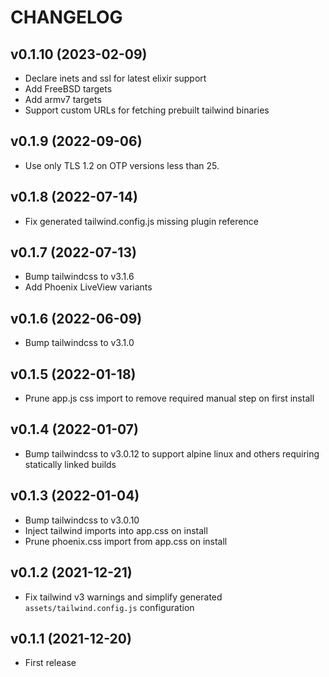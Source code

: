 # CHANGELOG

## v0.1.10 (2023-02-09)
* Declare inets and ssl for latest elixir support
* Add FreeBSD targets
* Add armv7 targets
* Support custom URLs for fetching prebuilt tailwind binaries

## v0.1.9 (2022-09-06)

* Use only TLS 1.2 on OTP versions less than 25.

## v0.1.8 (2022-07-14)

* Fix generated tailwind.config.js missing plugin reference

## v0.1.7 (2022-07-13)

* Bump tailwindcss to v3.1.6
* Add Phoenix LiveView variants

## v0.1.6 (2022-06-09)

* Bump tailwindcss to v3.1.0

## v0.1.5 (2022-01-18)

* Prune app.js css import to remove required manual step on first install

## v0.1.4 (2022-01-07)

* Bump tailwindcss to v3.0.12 to support alpine linux and others requiring statically linked builds

## v0.1.3 (2022-01-04)

* Bump tailwindcss to v3.0.10
* Inject tailwind imports into app.css on install
* Prune phoenix.css import from app.css on install

## v0.1.2 (2021-12-21)

* Fix tailwind v3 warnings and simplify generated `assets/tailwind.config.js` configuration

## v0.1.1 (2021-12-20)

* First release

